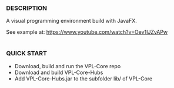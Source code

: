 ### DESCRIPTION<br>
A visual programming environment build with JavaFX.<br>

See example at: https://www.youtube.com/watch?v=Oev1IJZvAPw
<br><br>

### QUICK START
* Download, build and run the VPL-Core repo
* Download and build VPL-Core-Hubs
* Add VPL-Core-Hubs.jar to the subfolder lib/ of VPL-Core
<br>
